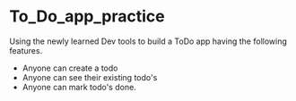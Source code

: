 # To_Do_app_practice
Using the newly learned Dev tools to build a ToDo app having the following features.

- Anyone can create a todo
- Anyone can see their existing todo's
- Anyone can mark todo's done.


